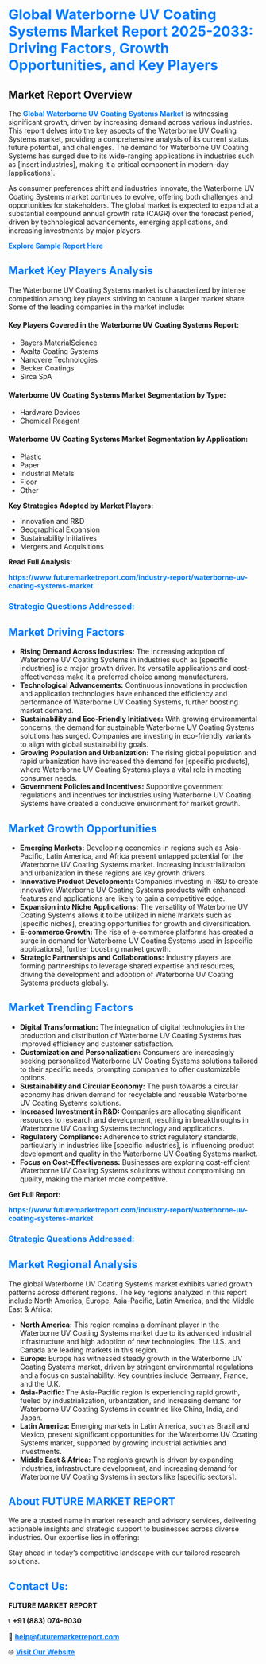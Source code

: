 <h1 style="color: #007BFF;">Global Waterborne UV Coating Systems Market Report 2025-2033: Driving Factors, Growth Opportunities, and Key Players</h1>

<section id="overview">
<h2>Market Report Overview</h2>
<p>The <a href="https://www.futuremarketreport.com/industry-report/waterborne-uv-coating-systems-market" style="color: #007BFF; text-decoration: none;"><strong>Global Waterborne UV Coating Systems Market</strong></a> is witnessing significant growth, driven by increasing demand across various industries. This report delves into the key aspects of the Waterborne UV Coating Systems market, providing a comprehensive analysis of its current status, future potential, and challenges. The demand for Waterborne UV Coating Systems has surged due to its wide-ranging applications in industries such as [insert industries], making it a critical component in modern-day [applications].</p>
<p>As consumer preferences shift and industries innovate, the Waterborne UV Coating Systems market continues to evolve, offering both challenges and opportunities for stakeholders. The global market is expected to expand at a substantial compound annual growth rate (CAGR) over the forecast period, driven by technological advancements, emerging applications, and increasing investments by major players.</p>
</section>

<section id="overview">
<p><a href="https://www.futuremarketreport.com/request-sample/reportId=43156" style="color: #007BFF; text-decoration: none;"><strong>Explore Sample Report Here</strong></a></p>
</section>

<section id="key-players">
<h2 style="color: #007BFF;">Market Key Players Analysis</h2>
<p>The Waterborne UV Coating Systems market is characterized by intense competition among key players striving to capture a larger market share. Some of the leading companies in the market include:</p>
<h4>Key Players Covered in the Waterborne UV Coating Systems Report:</h4>
<ul><li>Bayers MaterialScience</li><li>Axalta Coating Systems</li><li>Nanovere Technologies</li><li>Becker Coatings</li><li>Sirca SpA</li></ul>
<h4>Waterborne UV Coating Systems Market Segmentation by Type:</h4>
<ul><li>Hardware Devices</li><li>Chemical Reagent</li></ul>

<h4>Waterborne UV Coating Systems Market Segmentation by Application:</h4>
<ul><li>Plastic</li><li>Paper</li><li>Industrial Metals</li><li>Floor</li><li>Other</li></ul>
<p><strong>Key Strategies Adopted by Market Players:</strong></p>
<ul>
<li>Innovation and R&D</li>
<li>Geographical Expansion</li>
<li>Sustainability Initiatives</li>
<li>Mergers and Acquisitions</li>
</ul>
</section>

<section>
<p><strong>Read Full Analysis: </strong></p><a href="https://www.futuremarketreport.com/industry-report/waterborne-uv-coating-systems-market" style="color: #007BFF; text-decoration: none;"><strong>https://www.futuremarketreport.com/industry-report/waterborne-uv-coating-systems-market</strong></a>
<h3 style="color: #007BFF;">Strategic Questions Addressed:</h3>
</section>

<section id="driving-factors">
<h2 style="color: #007BFF;">Market Driving Factors</h2>
<ul>
<li><strong>Rising Demand Across Industries:</strong> The increasing adoption of Waterborne UV Coating Systems in industries such as [specific industries] is a major growth driver. Its versatile applications and cost-effectiveness make it a preferred choice among manufacturers.</li>
<li><strong>Technological Advancements:</strong> Continuous innovations in production and application technologies have enhanced the efficiency and performance of Waterborne UV Coating Systems, further boosting market demand.</li>
<li><strong>Sustainability and Eco-Friendly Initiatives:</strong> With growing environmental concerns, the demand for sustainable Waterborne UV Coating Systems solutions has surged. Companies are investing in eco-friendly variants to align with global sustainability goals.</li>
<li><strong>Growing Population and Urbanization:</strong> The rising global population and rapid urbanization have increased the demand for [specific products], where Waterborne UV Coating Systems plays a vital role in meeting consumer needs.</li>
<li><strong>Government Policies and Incentives:</strong> Supportive government regulations and incentives for industries using Waterborne UV Coating Systems have created a conducive environment for market growth.</li>
</ul>
</section>

<section id="growth-opportunities">
<h2 style="color: #007BFF;">Market Growth Opportunities</h2>
<ul>
<li><strong>Emerging Markets:</strong> Developing economies in regions such as Asia-Pacific, Latin America, and Africa present untapped potential for the Waterborne UV Coating Systems market. Increasing industrialization and urbanization in these regions are key growth drivers.</li>
<li><strong>Innovative Product Development:</strong> Companies investing in R&D to create innovative Waterborne UV Coating Systems products with enhanced features and applications are likely to gain a competitive edge.</li>
<li><strong>Expansion into Niche Applications:</strong> The versatility of Waterborne UV Coating Systems allows it to be utilized in niche markets such as [specific niches], creating opportunities for growth and diversification.</li>
<li><strong>E-commerce Growth:</strong> The rise of e-commerce platforms has created a surge in demand for Waterborne UV Coating Systems used in [specific applications], further boosting market growth.</li>
<li><strong>Strategic Partnerships and Collaborations:</strong> Industry players are forming partnerships to leverage shared expertise and resources, driving the development and adoption of Waterborne UV Coating Systems products globally.</li>
</ul>
</section>

<section id="trending-factors">
<h2 style="color: #007BFF;">Market Trending Factors</h2>
<ul>
<li><strong>Digital Transformation:</strong> The integration of digital technologies in the production and distribution of Waterborne UV Coating Systems has improved efficiency and customer satisfaction.</li>
<li><strong>Customization and Personalization:</strong> Consumers are increasingly seeking personalized Waterborne UV Coating Systems solutions tailored to their specific needs, prompting companies to offer customizable options.</li>
<li><strong>Sustainability and Circular Economy:</strong> The push towards a circular economy has driven demand for recyclable and reusable Waterborne UV Coating Systems solutions.</li>
<li><strong>Increased Investment in R&D:</strong> Companies are allocating significant resources to research and development, resulting in breakthroughs in Waterborne UV Coating Systems technology and applications.</li>
<li><strong>Regulatory Compliance:</strong> Adherence to strict regulatory standards, particularly in industries like [specific industries], is influencing product development and quality in the Waterborne UV Coating Systems market.</li>
<li><strong>Focus on Cost-Effectiveness:</strong> Businesses are exploring cost-efficient Waterborne UV Coating Systems solutions without compromising on quality, making the market more competitive.</li>
</ul>
</section>

<section>
<p><strong>Get Full Report: </strong></p><a href="https://www.futuremarketreport.com/industry-report/waterborne-uv-coating-systems-market" style="color: #007BFF; text-decoration: none;"><strong>https://www.futuremarketreport.com/industry-report/waterborne-uv-coating-systems-market</strong></a>
<h3 style="color: #007BFF;">Strategic Questions Addressed:</h3>
</section>


<section id="regional-analysis">
<h2 style="color: #007BFF;">Market Regional Analysis</h2>
<p>The global Waterborne UV Coating Systems market exhibits varied growth patterns across different regions. The key regions analyzed in this report include North America, Europe, Asia-Pacific, Latin America, and the Middle East & Africa:</p>
<ul>
<li><strong>North America:</strong> This region remains a dominant player in the Waterborne UV Coating Systems market due to its advanced industrial infrastructure and high adoption of new technologies. The U.S. and Canada are leading markets in this region.</li>
<li><strong>Europe:</strong> Europe has witnessed steady growth in the Waterborne UV Coating Systems market, driven by stringent environmental regulations and a focus on sustainability. Key countries include Germany, France, and the U.K.</li>
<li><strong>Asia-Pacific:</strong> The Asia-Pacific region is experiencing rapid growth, fueled by industrialization, urbanization, and increasing demand for Waterborne UV Coating Systems in countries like China, India, and Japan.</li>
<li><strong>Latin America:</strong> Emerging markets in Latin America, such as Brazil and Mexico, present significant opportunities for the Waterborne UV Coating Systems market, supported by growing industrial activities and investments.</li>
<li><strong>Middle East & Africa:</strong> The region’s growth is driven by expanding industries, infrastructure development, and increasing demand for Waterborne UV Coating Systems in sectors like [specific sectors].</li>
</ul>
</section>

<footer>
<h2 style="color: #007BFF;">About FUTURE MARKET REPORT</h2>
<p>We are a trusted name in market research and advisory services, delivering actionable insights and strategic support to businesses across diverse industries. Our expertise lies in offering:</p>

<p>Stay ahead in today’s competitive landscape with our tailored research solutions.</p>

<h2 style="color: #007BFF;">Contact Us:</h2>
<p><strong>FUTURE MARKET REPORT</strong></p>
<p>📞 <strong>+91 (883) 074-8030</strong></p>
<p>📧 <strong><a href="mailto:help@futuremarketreport.com" style="color: #007BFF;">help@futuremarketreport.com</a></strong></p>
<p>🌐 <strong><a href="https://www.futuremarketreport.com/" style="color: #007BFF;">Visit Our Website</a></strong></p>
</footer>
